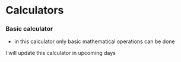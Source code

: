 # **Calculators**

### Basic calculator
  - in this calculator only basic mathematical operations can be done



I will update this calculator in upcoming days
